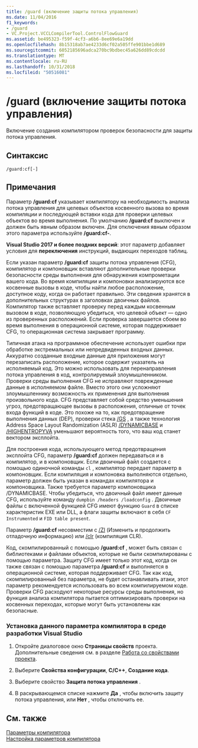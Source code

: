 ```yaml
---
title: /guard (включение защиты потока управления)
ms.date: 11/04/2016
f1_keywords:
- /guard
- VC.Project.VCCLCompilerTool.ControlFlowGuard
ms.assetid: be495323-f59f-4cf3-a6b6-8ee69e6a19dd
ms.openlocfilehash: 8b15318ab7ae4233d6cf02a505ffe901bbe1d689
ms.sourcegitcommit: 6052185696adca270bc9bdbec45a626dd89cdcdd
ms.translationtype: MT
ms.contentlocale: ru-RU
ms.lasthandoff: 10/31/2018
ms.locfileid: "50516081"
---
```

# <a name="guard-enable-control-flow-guard"></a>/guard (включение защиты потока управления)

Включение создания компилятором проверок безопасности для защиты потока управления.

## <a name="syntax"></a>Синтаксис

```
/guard:cf[-]
```

## <a name="remarks"></a>Примечания

Параметр **/guard:cf** указывает компилятору на необходимость анализа потока управления для целевых объектов косвенного вызова во время компиляции и последующей вставки кода для проверки целевых объектов во время выполнения. По умолчанию **/guard:cf** выключен и должен быть явным образом включен. Для отключения явным образом этого параметра используйте **/guard:cf-**.

**Visual Studio 2017 и более поздних версий**: этот параметр добавляет условия для **переключения** инструкций, выдающих переходов таблиц.

Если указан параметр **/guard:cf** защиты потока управления (CFG), компилятор и компоновщик вставляют дополнительные проверки безопасности среды выполнения для обнаружения компрометации вашего кода. Во время компиляции и компоновки анализируются все косвенные вызовы в коде, чтобы найти любое расположение, доступное коду, когда он работает правильно. Эти сведения хранятся в дополнительных структурах в заголовках двоичных файлов. Компилятор также вставляет проверку перед каждым косвенным вызовом в коде, позволяющую убедиться, что целевой объект — одно из проверенных расположений. Если проверка завершается сбоем во время выполнения в операционной системе, которая поддерживает CFG, то операционная система закрывает программу.

Типичная атака на программное обеспечение использует ошибки при обработке экстремальных или непредвиденных входных данных. Аккуратно созданные входные данные для приложения могут перезаписать расположение, которое содержит указатель на исполняемый код. Это можно использовать для перенаправления потока управления в код, контролируемый злоумышленником. Проверки среды выполнения CFG не исправляют поврежденные данные в исполняемом файле. Вместо этого они усложняют злоумышленнику возможность их применения для выполнения произвольного кода. CFG представляет собой средство уменьшения угроз, предотвращающее вызовы в расположения, отличные от точек входа функций в коде. Это похоже на то, как предотвращение выполнения данных (DEP), проверки стека  [/GS](../../build/reference/gs-buffer-security-check.md) , а также технология Address Space Layout Randomization (ASLR) [/DYNAMICBASE](../../build/reference/dynamicbase-use-address-space-layout-randomization.md) и [/HIGHENTROPYVA](../../build/reference/highentropyva-support-64-bit-aslr.md) уменьшают вероятность того, что ваш код станет вектором эксплойта.

Для построения кода, использующего метод предотвращения эксплойта CFG, параметр **/guard:cf** должен передаваться и в компилятор, и в компоновщик. Если двоичный файл создается с помощью одиночной команды `cl` , компилятор передает параметр в компоновщик. Если компиляция и компоновка выполняются отдельно, параметр должен быть указан в командах компилятора и компоновщика. Также требуется параметр компоновщика /DYNAMICBASE. Чтобы убедиться, что двоичный файл имеет данные CFG, используйте команду `dumpbin /headers /loadconfig` . Двоичные файлы с включенной функцией CFG имеют функцию `Guard` в списке характеристик EXE или DLL, а флаги защиты включают в себя `CF Instrumented` и `FID table present`.

Параметр **/guard:cf** несовместим с [/ZI](../../build/reference/z7-zi-zi-debug-information-format.md) (Изменить и продолжить отладочную информацию) или [/clr](../../build/reference/clr-common-language-runtime-compilation.md) (компиляция CLR).

Код, скомпилированный с помощью **/guard:cf** , может быть связан с библиотеками и файлами объектов, которые не были скомпилированы с помощью параметра. Защиту CFG имеет только этот код, когда он также связан с помощью параметра **/guard:cf** и выполняется в операционной системе, которая поддерживает CFG. Так как код, скомпилированный без параметра, не будет останавливать атаки, этот параметр рекомендуется использовать во всем компилируемом коде. Проверки CFG расходуют некоторые ресурсы среды выполнения, но функция анализа компилятора пытается оптимизировать проверки на косвенных переходах, которые могут быть установлены как безопасные.

### <a name="to-set-this-compiler-option-in-the-visual-studio-development-environment"></a>Установка данного параметра компилятора в среде разработки Visual Studio

1. Откройте диалоговое окно **Страницы свойств** проекта. Дополнительные сведения см. в разделе [Работа со свойствами проекта](../../ide/working-with-project-properties.md).

1. Выберите **Свойства конфигурации**, **C/C++**, **Создание кода**.

1. Выберите свойство **Защита потока управления** .

1. В раскрывающемся списке нажмите **Да** , чтобы включить защиту потока управления, или **Нет** , чтобы отключить ее.

## <a name="see-also"></a>См. также

[Параметры компилятора](../../build/reference/compiler-options.md)<br/>
[Настройка параметров компилятора](../../build/reference/setting-compiler-options.md)